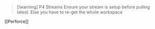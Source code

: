 
> [!warning] P4 Streams
> Ensure your stream is setup before pulling latest.
> Else you have to re-get the whole workspace

[[Perforce]]